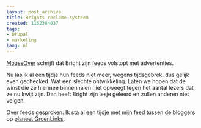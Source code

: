```yaml
---
layout: post_archive
title: Brights reclame systeem
created: 1162384037
tags:
- Drupal
- marketing
lang: nl
---
```

[MouseOver](http://www.mouseover.be/?p=410) schrijft dat Bright zijn feeds volstopt met advertenties.

Nu las ik al een tijdje hun feeds niet meer, wegens tijdsgebrek. dus gelijk even gechecked. Wat een slechte ontwikkeling. Laten we hopen dat de winst die ze hiermee binnenhalen niet opweegt tegen het aantal lezers dat ze nu kwijt zijn. Dan heeft Bright zijn lesje geleerd en zullen anderen niet volgen.

Over feeds gesproken: Ik sta al een tijdje met mijn feed tussen de bloggers op [planeet GroenLinks](http://www.planeetgroenlinks.nl/). 
